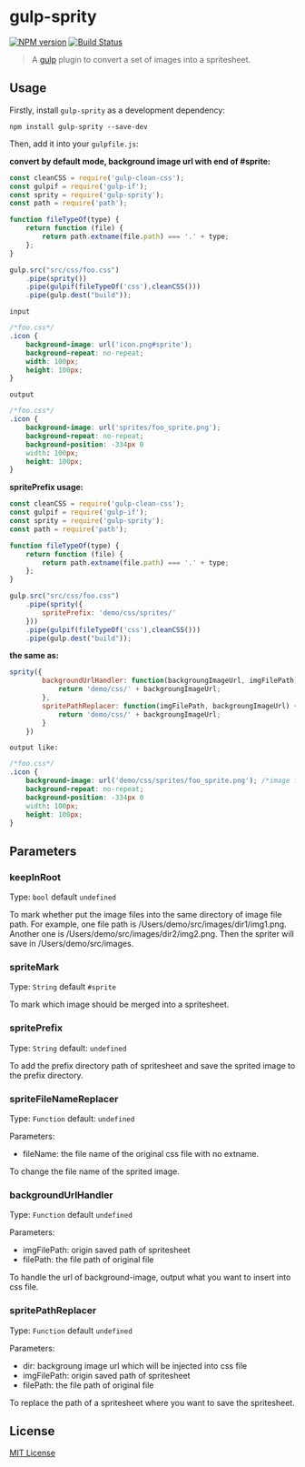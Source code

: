 # gulp-sprity

[![NPM version](https://img.shields.io/npm/v/gulp-sprity.svg?style=flat)](https://www.npmjs.com/package/gulp-sprity)
[![Build Status](https://secure.travis-ci.org/Dijason/gulp-sprity.svg?branch=master)](http://travis-ci.org/Dijason/gulp-sprity)

> A [gulp](https://github.com/gulpjs/gulp) plugin to convert a set of images into a spritesheet.

## Usage

Firstly, install `gulp-sprity` as a development dependency:

```shell
npm install gulp-sprity --save-dev
```

Then, add it into your `gulpfile.js`:

**convert by default mode, background image url with end of #sprite:**

```javascript
const cleanCSS = require('gulp-clean-css');
const gulpif = require('gulp-if');
const sprity = require('gulp-sprity');
const path = require('path');

function fileTypeOf(type) {
    return function (file) {
        return path.extname(file.path) === '.' + type;
    };
}

gulp.src("src/css/foo.css")
    .pipe(sprity())
    .pipe(gulpif(fileTypeOf('css'),cleanCSS()))
    .pipe(gulp.dest("build"));
```

`input`

```css
/*foo.css*/
.icon {
    background-image: url('icon.png#sprite');
    background-repeat: no-repeat;
    width: 100px;
    height: 100px;
}
```

`output`

```css
/*foo.css*/
.icon {
    background-image: url('sprites/foo_sprite.png');
    background-repeat: no-repeat;
    background-position: -334px 0
    width: 100px;
    height: 100px;
}
```

**spritePrefix usage:**

```javascript
const cleanCSS = require('gulp-clean-css');
const gulpif = require('gulp-if');
const sprity = require('gulp-sprity');
const path = require('path');

function fileTypeOf(type) {
    return function (file) {
        return path.extname(file.path) === '.' + type;
    };
}

gulp.src("src/css/foo.css")
    .pipe(sprity({
        spritePrefix: 'demo/css/sprites/'
    }))
    .pipe(gulpif(fileTypeOf('css'),cleanCSS()))
    .pipe(gulp.dest("build"));
```

**the same as:**

```javascript
sprity({
        backgroundUrlHandler: function(backgroungImageUrl, imgFilePath) {
            return 'demo/css/' + backgroungImageUrl;
        },
        spritePathReplacer: function(imgFilePath, backgroungImageUrl) {
            return 'demo/css/' + backgroungImageUrl;
        }
    })
```

`output like:`

```css
/*foo.css*/
.icon {
    background-image: url('demo/css/sprites/foo_sprite.png'); /*image file will be saved at build/demo/css/sprites/foo_sprite.png*/
    background-repeat: no-repeat;
    background-position: -334px 0
    width: 100px;
    height: 100px;
}
```


## Parameters

### keepInRoot
Type: `bool`
default `undefined`

To mark whether put the image files into the same directory of image file path. For example, one file path is /Users/demo/src/images/dir1/img1.png. Another one is /Users/demo/src/images/dir2/img2.png. Then the spriter will save in /Users/demo/src/images.

### spriteMark
Type: `String`
default `#sprite`

To mark which image should be merged into a spritesheet.


### spritePrefix
Type: `String`
default: `undefined`

To add the prefix directory path of spritesheet and save the sprited image to the prefix directory.


### spriteFileNameReplacer
Type: `Function`
default: `undefined`

Parameters:
* fileName: the file name of the original css file with no extname.

To change the file name of the sprited image.

### backgroundUrlHandler
Type: `Function`
default `undefined`

Parameters:
* imgFilePath: origin saved path of spritesheet
* filePath: the file path of original file

To handle the url of background-image, output what you want to insert into css file.


### spritePathReplacer
Type: `Function`
default `undefined`

Parameters:
* dir: backgroung image url which will be injected into css file
* imgFilePath: origin saved path of spritesheet
* filePath: the file path of original file


To replace the path of a spritesheet where you want to save the spritesheet.


## License

[MIT License](http://en.wikipedia.org/wiki/MIT_License)